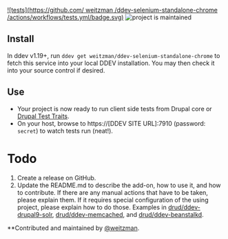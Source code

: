 [![tests](https://github.com/ weitzman /ddev-selenium-standalone-chrome
/actions/workflows/tests.yml/badge.svg)](https://github.com/drud/ddev-addon-template/actions/workflows/tests.yml) ![project is maintained](https://img.shields.io/maintenance/yes/2022.svg)

## Install

In ddev v1.19+, run `ddev get weitzman/ddev-selenium-standalone-chrome` to fetch this service into your local DDEV installation. You may then check it into your source control if desired.

## Use

- Your project is now ready to run client side tests from Drupal core or [Drupal Test Traits](https://gitlab.com/weitzman/drupal-test-traits). 
- On your host, browse to https://[DDEV SITE URL]:7910 (password: `secret`) to watch tests run (neat!).

Todo
========
1. Create a release on GitHub.
2. Update the README.md to describe the add-on, how to use it, and how to contribute. If there are any manual actions that have to be taken, please explain them. If it requires special configuration of the using project, please explain how to do those. Examples in [drud/ddev-drupal9-solr](https://github.com/drud/ddev-drupal9-solr), [drud/ddev-memcached](github.com/drud/ddev-memcached), and [drud/ddev-beanstalkd](https://github.com/drud/ddev-beanstalkd).

**Contributed and maintained by [@weitzman](https://github.com/weitzman).

